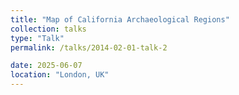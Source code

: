 ```yaml
---
title: "Map of California Archaeological Regions"
collection: talks
type: "Talk"
permalink: /talks/2014-02-01-talk-2

date: 2025-06-07
location: "London, UK"
---
```



<!-- Add script to the <head> of your page to load the embeddable map component -->
<script type="module" src="https://js.arcgis.com/embeddable-components/4.32/arcgis-embeddable-components.esm.js"></script>
<!-- Add custom element to <body> of your page -->
 <arcgis-embedded-map style="height:600px;width:700px;" item-id="76de5d112c77489fb615f8c2e761fc54" theme="light" portal-url="https://csus.maps.arcgis.com" ></arcgis-embedded-map>
